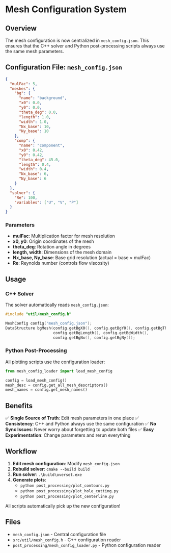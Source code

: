 # Mesh Configuration System

## Overview

The mesh configuration is now centralized in `mesh_config.json`. This ensures that the C++ solver and Python post-processing scripts always use the same mesh parameters.

## Configuration File: `mesh_config.json`

```json
{
  "mulFac": 5,
  "meshes": {
    "bg": {
      "name": "background",
      "x0": 0.0,
      "y0": 0.0,
      "theta_deg": 0.0,
      "length": 1.0,
      "width": 1.0,
      "Nx_base": 10,
      "Ny_base": 10
    },
    "comp": {
      "name": "component",
      "x0": 0.42,
      "y0": 0.42,
      "theta_deg": 45.0,
      "length": 0.4,
      "width": 0.4,
      "Nx_base": 6,
      "Ny_base": 6
    }
  },
  "solver": {
    "Re": 100,
    "variables": ["U", "V", "P"]
  }
}
```

### Parameters

- **mulFac**: Multiplication factor for mesh resolution
- **x0, y0**: Origin coordinates of the mesh
- **theta_deg**: Rotation angle in degrees
- **length, width**: Dimensions of the mesh domain
- **Nx_base, Ny_base**: Base grid resolution (actual = base × mulFac)
- **Re**: Reynolds number (controls flow viscosity)

## Usage

### C++ Solver

The solver automatically reads `mesh_config.json`:

```cpp
#include "util/mesh_config.h"

MeshConfig config("mesh_config.json");
DataStructure bgMesh(config.getBgX0(), config.getBgY0(), config.getBgTheta(),
                     config.getBgLength(), config.getBgWidth(), 
                     config.getBgNx(), config.getBgNy());
```

### Python Post-Processing

All plotting scripts use the configuration loader:

```python
from mesh_config_loader import load_mesh_config

config = load_mesh_config()
mesh_desc = config.get_all_mesh_descriptors()
mesh_names = config.get_mesh_names()
```

## Benefits

✅ **Single Source of Truth**: Edit mesh parameters in one place
✅ **Consistency**: C++ and Python always use the same configuration
✅ **No Sync Issues**: Never worry about forgetting to update both files
✅ **Easy Experimentation**: Change parameters and rerun everything

## Workflow

1. **Edit mesh configuration**: Modify `mesh_config.json`
2. **Rebuild solver**: `cmake --build build`
3. **Run solver**: `.\build\overset.exe`
4. **Generate plots**: 
   - `python post_processing/plot_contours.py`
   - `python post_processing/plot_hole_cutting.py`
   - `python post_processing/plot_centerline.py`

All scripts automatically pick up the new configuration!

## Files

- `mesh_config.json` - Central configuration file
- `src/util/mesh_config.h` - C++ configuration reader
- `post_processing/mesh_config_loader.py` - Python configuration reader
